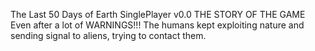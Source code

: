 The Last 50 Days of Earth
SinglePlayer v0.0
     THE STORY OF THE GAME
Even after a lot of WARNINGS!!! The humans kept exploiting nature and sending signal to aliens, trying to contact them.
